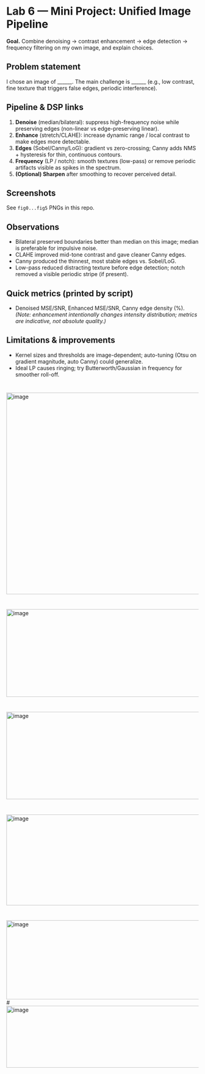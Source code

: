 # Lab 6 — Mini Project: Unified Image Pipeline

**Goal.** Combine denoising → contrast enhancement → edge detection → frequency filtering on my own image, and explain choices.

## Problem statement
I chose an image of ______. The main challenge is ______ (e.g., low contrast, fine texture that triggers false edges, periodic interference).

## Pipeline & DSP links
1) **Denoise** (median/bilateral): suppress high-frequency noise while preserving edges (non-linear vs edge-preserving linear).
2) **Enhance** (stretch/CLAHE): increase dynamic range / local contrast to make edges more detectable.
3) **Edges** (Sobel/Canny/LoG): gradient vs zero-crossing; Canny adds NMS + hysteresis for thin, continuous contours.
4) **Frequency** (LP / notch): smooth textures (low-pass) or remove periodic artifacts visible as spikes in the spectrum.
5) **(Optional) Sharpen** after smoothing to recover perceived detail.

## Screenshots
See `fig0...fig5` PNGs in this repo.

## Observations
- Bilateral preserved boundaries better than median on this image; median is preferable for impulsive noise.
- CLAHE improved mid-tone contrast and gave cleaner Canny edges.
- Canny produced the thinnest, most stable edges vs. Sobel/LoG.
- Low-pass reduced distracting texture before edge detection; notch removed a visible periodic stripe (if present).

## Quick metrics (printed by script)
- Denoised MSE/SNR, Enhanced MSE/SNR, Canny edge density (%).  
*(Note: enhancement intentionally changes intensity distribution; metrics are indicative, not absolute quality.)*

## Limitations & improvements
- Kernel sizes and thresholds are image-dependent; auto-tuning (Otsu on gradient magnitude, auto Canny) could generalize.
- Ideal LP causes ringing; try Butterworth/Gaussian in frequency for smoother roll-off.

#
<img width="650" height="528" alt="image" src="https://github.com/user-attachments/assets/0ead77ae-f410-483d-9730-39fca3e0a4aa" />

#
<img width="649" height="230" alt="image" src="https://github.com/user-attachments/assets/1d825b4f-d392-489b-b931-3aeaa28e69ca" />

#
<img width="670" height="229" alt="image" src="https://github.com/user-attachments/assets/df0193c0-dc30-4c18-a6c9-faaa3b83e56e" />

#
<img width="641" height="238" alt="image" src="https://github.com/user-attachments/assets/9900c851-be77-4d29-985a-6d3cb1526c10" />

#
<img width="650" height="207" alt="image" src="https://github.com/user-attachments/assets/79ad1416-5f9e-4799-898b-bc95b7c3e9a4" />
#
<img width="672" height="162" alt="image" src="https://github.com/user-attachments/assets/7e98614a-8859-4cba-9668-708d715c0d96" />
